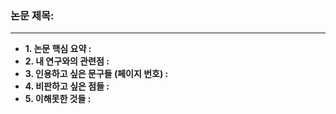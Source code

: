 ### 논문 제목:

---

* **1. 논문 핵심 요약 :**
* **2. 내 연구와의 관련점 :**
* **3. 인용하고 싶은 문구들 (페이지 번호) :**
* **4. 비판하고 싶은 점들 :**
* **5. 이해못한 것들 :**